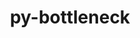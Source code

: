 ---
title: "py-bottleneck"
layout: cache
categories: [package, develop-2024-08-04]
meta: {"versions": ["1.3.7"], "compilers": ["apple-clang@=15.0.0", "gcc@=11.1.0", "gcc@=11.4.0", "gcc@=7.5.0", "gcc@=9.4.0", "oneapi@=2024.2.0"], "oss": ["ubuntu18.04", "ubuntu20.04", "ubuntu22.04", "ventura"], "platforms": ["darwin", "linux"], "targets": ["aarch64", "neoverse_v1", "neoverse_v2", "ppc64le", "x86_64_v3"], "stacks": ["data-vis-sdk", "e4s-neoverse-v2", "e4s-neoverse_v1", "e4s-oneapi", "e4s-power", "e4s-rocm-external", "ml-darwin-aarch64-mps", "ml-linux-x86_64-cpu", "ml-linux-x86_64-cuda", "ml-linux-x86_64-rocm", "radiuss", "root"], "num_specs": 26, "num_specs_by_stack": {"root": 26, "ml-darwin-aarch64-mps": 2, "radiuss": 1, "e4s-power": 3, "data-vis-sdk": 2, "e4s-neoverse_v1": 3, "e4s-neoverse-v2": 1, "e4s-rocm-external": 1, "ml-linux-x86_64-cpu": 5, "ml-linux-x86_64-rocm": 1, "ml-linux-x86_64-cuda": 5, "e4s-oneapi": 3}}
spec_details: [{"hash": "cbiagfbs6kzai3fnmcdjgmzey65eablb", "compiler": "apple-clang@=15.0.0", "versions": ["1.3.7"], "os": "ventura", "platform": "darwin", "target": "aarch64", "variants": ["build_system=python_pip"], "stacks": ["root", "ml-darwin-aarch64-mps"], "size": "-", "tarball": "https://binaries.spack.io/releases/develop-2024-08-04/build_cache/darwin-ventura-aarch64/apple-clang-15.0.0/py-bottleneck-1.3.7/darwin-ventura-aarch64-apple-clang-15.0.0-py-bottleneck-1.3.7-cbiagfbs6kzai3fnmcdjgmzey65eablb.spack"}, {"hash": "dn43nslgzg34fzxstnq3fguuxsbgqmxz", "compiler": "apple-clang@=15.0.0", "versions": ["1.3.7"], "os": "ventura", "platform": "darwin", "target": "aarch64", "variants": ["build_system=python_pip"], "stacks": ["root", "ml-darwin-aarch64-mps"], "size": "-", "tarball": "https://binaries.spack.io/releases/develop-2024-08-04/build_cache/darwin-ventura-aarch64/apple-clang-15.0.0/py-bottleneck-1.3.7/darwin-ventura-aarch64-apple-clang-15.0.0-py-bottleneck-1.3.7-dn43nslgzg34fzxstnq3fguuxsbgqmxz.spack"}, {"hash": "5vdwr4zkokpfgeu5xrg5mwir5cenzke2", "compiler": "gcc@=7.5.0", "versions": ["1.3.7"], "os": "ubuntu18.04", "platform": "linux", "target": "x86_64_v3", "variants": ["build_system=python_pip"], "stacks": ["root", "radiuss"], "size": "-", "tarball": "https://binaries.spack.io/releases/develop-2024-08-04/build_cache/linux-ubuntu18.04-x86_64_v3/gcc-7.5.0/py-bottleneck-1.3.7/linux-ubuntu18.04-x86_64_v3-gcc-7.5.0-py-bottleneck-1.3.7-5vdwr4zkokpfgeu5xrg5mwir5cenzke2.spack"}, {"hash": "4o4jemsxrc2tykcky22o3ze2zmwwy4ue", "compiler": "gcc@=9.4.0", "versions": ["1.3.7"], "os": "ubuntu20.04", "platform": "linux", "target": "ppc64le", "variants": ["build_system=python_pip"], "stacks": ["e4s-power", "root"], "size": "-", "tarball": "https://binaries.spack.io/releases/develop-2024-08-04/build_cache/linux-ubuntu20.04-ppc64le/gcc-9.4.0/py-bottleneck-1.3.7/linux-ubuntu20.04-ppc64le-gcc-9.4.0-py-bottleneck-1.3.7-4o4jemsxrc2tykcky22o3ze2zmwwy4ue.spack"}, {"hash": "phcgcnog2266uh4zuaadmgzgdotabpyy", "compiler": "gcc@=9.4.0", "versions": ["1.3.7"], "os": "ubuntu20.04", "platform": "linux", "target": "ppc64le", "variants": ["build_system=python_pip"], "stacks": ["e4s-power", "root"], "size": "-", "tarball": "https://binaries.spack.io/releases/develop-2024-08-04/build_cache/linux-ubuntu20.04-ppc64le/gcc-9.4.0/py-bottleneck-1.3.7/linux-ubuntu20.04-ppc64le-gcc-9.4.0-py-bottleneck-1.3.7-phcgcnog2266uh4zuaadmgzgdotabpyy.spack"}, {"hash": "uaerkp6ofhoxf6wmh4g53qcntr7hlnhj", "compiler": "gcc@=9.4.0", "versions": ["1.3.7"], "os": "ubuntu20.04", "platform": "linux", "target": "ppc64le", "variants": ["build_system=python_pip"], "stacks": ["e4s-power", "root"], "size": "-", "tarball": "https://binaries.spack.io/releases/develop-2024-08-04/build_cache/linux-ubuntu20.04-ppc64le/gcc-9.4.0/py-bottleneck-1.3.7/linux-ubuntu20.04-ppc64le-gcc-9.4.0-py-bottleneck-1.3.7-uaerkp6ofhoxf6wmh4g53qcntr7hlnhj.spack"}, {"hash": "nvxjztqglnto43mao7yj4y5xzstljooe", "compiler": "gcc@=11.1.0", "versions": ["1.3.7"], "os": "ubuntu20.04", "platform": "linux", "target": "x86_64_v3", "variants": ["build_system=python_pip"], "stacks": ["root", "data-vis-sdk"], "size": "-", "tarball": "https://binaries.spack.io/releases/develop-2024-08-04/build_cache/linux-ubuntu20.04-x86_64_v3/gcc-11.1.0/py-bottleneck-1.3.7/linux-ubuntu20.04-x86_64_v3-gcc-11.1.0-py-bottleneck-1.3.7-nvxjztqglnto43mao7yj4y5xzstljooe.spack"}, {"hash": "nle2kzgtqi5btnfem5anthwkff4nl2ga", "compiler": "gcc@=11.1.0", "versions": ["1.3.7"], "os": "ubuntu20.04", "platform": "linux", "target": "x86_64_v3", "variants": ["build_system=python_pip"], "stacks": ["root", "data-vis-sdk"], "size": "-", "tarball": "https://binaries.spack.io/releases/develop-2024-08-04/build_cache/linux-ubuntu20.04-x86_64_v3/gcc-11.1.0/py-bottleneck-1.3.7/linux-ubuntu20.04-x86_64_v3-gcc-11.1.0-py-bottleneck-1.3.7-nle2kzgtqi5btnfem5anthwkff4nl2ga.spack"}, {"hash": "bayhcptdr2uhrp6e5onp7qgnfuf4hnj6", "compiler": "gcc@=11.4.0", "versions": ["1.3.7"], "os": "ubuntu22.04", "platform": "linux", "target": "neoverse_v1", "variants": ["build_system=python_pip"], "stacks": ["e4s-neoverse_v1", "root"], "size": "-", "tarball": "https://binaries.spack.io/releases/develop-2024-08-04/build_cache/linux-ubuntu22.04-neoverse_v1/gcc-11.4.0/py-bottleneck-1.3.7/linux-ubuntu22.04-neoverse_v1-gcc-11.4.0-py-bottleneck-1.3.7-bayhcptdr2uhrp6e5onp7qgnfuf4hnj6.spack"}, {"hash": "n54h6r7rb5bsa23swcov6wpuombsiunj", "compiler": "gcc@=11.4.0", "versions": ["1.3.7"], "os": "ubuntu22.04", "platform": "linux", "target": "neoverse_v1", "variants": ["build_system=python_pip"], "stacks": ["e4s-neoverse_v1", "root"], "size": "-", "tarball": "https://binaries.spack.io/releases/develop-2024-08-04/build_cache/linux-ubuntu22.04-neoverse_v1/gcc-11.4.0/py-bottleneck-1.3.7/linux-ubuntu22.04-neoverse_v1-gcc-11.4.0-py-bottleneck-1.3.7-n54h6r7rb5bsa23swcov6wpuombsiunj.spack"}, {"hash": "v4oisfq2sptr2eetqd45vttfieqywoav", "compiler": "gcc@=11.4.0", "versions": ["1.3.7"], "os": "ubuntu22.04", "platform": "linux", "target": "neoverse_v1", "variants": ["build_system=python_pip"], "stacks": ["e4s-neoverse_v1", "root"], "size": "-", "tarball": "https://binaries.spack.io/releases/develop-2024-08-04/build_cache/linux-ubuntu22.04-neoverse_v1/gcc-11.4.0/py-bottleneck-1.3.7/linux-ubuntu22.04-neoverse_v1-gcc-11.4.0-py-bottleneck-1.3.7-v4oisfq2sptr2eetqd45vttfieqywoav.spack"}, {"hash": "fe6z7nmmrtybvpr2ipbe6n64lky5xof3", "compiler": "gcc@=11.4.0", "versions": ["1.3.7"], "os": "ubuntu22.04", "platform": "linux", "target": "neoverse_v2", "variants": ["build_system=python_pip"], "stacks": ["e4s-neoverse-v2", "root"], "size": "-", "tarball": "https://binaries.spack.io/releases/develop-2024-08-04/build_cache/linux-ubuntu22.04-neoverse_v2/gcc-11.4.0/py-bottleneck-1.3.7/linux-ubuntu22.04-neoverse_v2-gcc-11.4.0-py-bottleneck-1.3.7-fe6z7nmmrtybvpr2ipbe6n64lky5xof3.spack"}, {"hash": "i6xzl22idwbbuxfybzaauiyvz236pym6", "compiler": "gcc@=11.4.0", "versions": ["1.3.7"], "os": "ubuntu22.04", "platform": "linux", "target": "x86_64_v3", "variants": ["build_system=python_pip"], "stacks": ["e4s-rocm-external", "root"], "size": "-", "tarball": "https://binaries.spack.io/releases/develop-2024-08-04/build_cache/linux-ubuntu22.04-x86_64_v3/gcc-11.4.0/py-bottleneck-1.3.7/linux-ubuntu22.04-x86_64_v3-gcc-11.4.0-py-bottleneck-1.3.7-i6xzl22idwbbuxfybzaauiyvz236pym6.spack"}, {"hash": "xlxmgp5mberr3ip54k3x37mwq2tywjgq", "compiler": "gcc@=11.4.0", "versions": ["1.3.7"], "os": "ubuntu22.04", "platform": "linux", "target": "x86_64_v3", "variants": ["build_system=python_pip"], "stacks": ["root"], "size": "-", "tarball": "https://binaries.spack.io/releases/develop-2024-08-04/build_cache/linux-ubuntu22.04-x86_64_v3/gcc-11.4.0/py-bottleneck-1.3.7/linux-ubuntu22.04-x86_64_v3-gcc-11.4.0-py-bottleneck-1.3.7-xlxmgp5mberr3ip54k3x37mwq2tywjgq.spack"}, {"hash": "x6okqwqyyndgnx37borgxjmjgsh4ljqp", "compiler": "gcc@=11.4.0", "versions": ["1.3.7"], "os": "ubuntu22.04", "platform": "linux", "target": "x86_64_v3", "variants": ["build_system=python_pip"], "stacks": ["root"], "size": "-", "tarball": "https://binaries.spack.io/releases/develop-2024-08-04/build_cache/linux-ubuntu22.04-x86_64_v3/gcc-11.4.0/py-bottleneck-1.3.7/linux-ubuntu22.04-x86_64_v3-gcc-11.4.0-py-bottleneck-1.3.7-x6okqwqyyndgnx37borgxjmjgsh4ljqp.spack"}, {"hash": "xorw7c6f2gfdyj4h5oiojzkq2slxj4dc", "compiler": "gcc@=11.4.0", "versions": ["1.3.7"], "os": "ubuntu22.04", "platform": "linux", "target": "x86_64_v3", "variants": ["build_system=python_pip"], "stacks": ["root"], "size": "-", "tarball": "https://binaries.spack.io/releases/develop-2024-08-04/build_cache/linux-ubuntu22.04-x86_64_v3/gcc-11.4.0/py-bottleneck-1.3.7/linux-ubuntu22.04-x86_64_v3-gcc-11.4.0-py-bottleneck-1.3.7-xorw7c6f2gfdyj4h5oiojzkq2slxj4dc.spack"}, {"hash": "mxo35iskcvsc3int5h3tuqjnhnobdllw", "compiler": "gcc@=11.4.0", "versions": ["1.3.7"], "os": "ubuntu22.04", "platform": "linux", "target": "x86_64_v3", "variants": ["build_system=python_pip"], "stacks": ["root"], "size": "-", "tarball": "https://binaries.spack.io/releases/develop-2024-08-04/build_cache/linux-ubuntu22.04-x86_64_v3/gcc-11.4.0/py-bottleneck-1.3.7/linux-ubuntu22.04-x86_64_v3-gcc-11.4.0-py-bottleneck-1.3.7-mxo35iskcvsc3int5h3tuqjnhnobdllw.spack"}, {"hash": "pnav6cywdv5vl7cqivraluft5lk7t26y", "compiler": "gcc@=11.4.0", "versions": ["1.3.7"], "os": "ubuntu22.04", "platform": "linux", "target": "x86_64_v3", "variants": ["build_system=python_pip"], "stacks": ["ml-linux-x86_64-cpu", "root", "ml-linux-x86_64-rocm", "ml-linux-x86_64-cuda"], "size": "-", "tarball": "https://binaries.spack.io/releases/develop-2024-08-04/build_cache/linux-ubuntu22.04-x86_64_v3/gcc-11.4.0/py-bottleneck-1.3.7/linux-ubuntu22.04-x86_64_v3-gcc-11.4.0-py-bottleneck-1.3.7-pnav6cywdv5vl7cqivraluft5lk7t26y.spack"}, {"hash": "uubpw3jx37o74u6vyxavmcfhojjg4wil", "compiler": "gcc@=11.4.0", "versions": ["1.3.7"], "os": "ubuntu22.04", "platform": "linux", "target": "x86_64_v3", "variants": ["build_system=python_pip"], "stacks": ["ml-linux-x86_64-cpu", "root", "ml-linux-x86_64-cuda"], "size": "-", "tarball": "https://binaries.spack.io/releases/develop-2024-08-04/build_cache/linux-ubuntu22.04-x86_64_v3/gcc-11.4.0/py-bottleneck-1.3.7/linux-ubuntu22.04-x86_64_v3-gcc-11.4.0-py-bottleneck-1.3.7-uubpw3jx37o74u6vyxavmcfhojjg4wil.spack"}, {"hash": "3zi5m5apzdjbypxu4ti52hxdochmlh5l", "compiler": "gcc@=11.4.0", "versions": ["1.3.7"], "os": "ubuntu22.04", "platform": "linux", "target": "x86_64_v3", "variants": ["build_system=python_pip"], "stacks": ["ml-linux-x86_64-cpu", "root", "ml-linux-x86_64-cuda"], "size": "-", "tarball": "https://binaries.spack.io/releases/develop-2024-08-04/build_cache/linux-ubuntu22.04-x86_64_v3/gcc-11.4.0/py-bottleneck-1.3.7/linux-ubuntu22.04-x86_64_v3-gcc-11.4.0-py-bottleneck-1.3.7-3zi5m5apzdjbypxu4ti52hxdochmlh5l.spack"}, {"hash": "mf7kbxpba737ptuqhwhq2pzmesb7xbsz", "compiler": "gcc@=11.4.0", "versions": ["1.3.7"], "os": "ubuntu22.04", "platform": "linux", "target": "x86_64_v3", "variants": ["build_system=python_pip"], "stacks": ["ml-linux-x86_64-cpu", "root", "ml-linux-x86_64-cuda"], "size": "-", "tarball": "https://binaries.spack.io/releases/develop-2024-08-04/build_cache/linux-ubuntu22.04-x86_64_v3/gcc-11.4.0/py-bottleneck-1.3.7/linux-ubuntu22.04-x86_64_v3-gcc-11.4.0-py-bottleneck-1.3.7-mf7kbxpba737ptuqhwhq2pzmesb7xbsz.spack"}, {"hash": "m627jzhyibfpino2jdb4xxj6wggowt2r", "compiler": "gcc@=11.4.0", "versions": ["1.3.7"], "os": "ubuntu22.04", "platform": "linux", "target": "x86_64_v3", "variants": ["build_system=python_pip"], "stacks": ["root"], "size": "-", "tarball": "https://binaries.spack.io/releases/develop-2024-08-04/build_cache/linux-ubuntu22.04-x86_64_v3/gcc-11.4.0/py-bottleneck-1.3.7/linux-ubuntu22.04-x86_64_v3-gcc-11.4.0-py-bottleneck-1.3.7-m627jzhyibfpino2jdb4xxj6wggowt2r.spack"}, {"hash": "6czcmfvtqrjs3lf3y7ijniult4iincks", "compiler": "gcc@=11.4.0", "versions": ["1.3.7"], "os": "ubuntu22.04", "platform": "linux", "target": "x86_64_v3", "variants": ["build_system=python_pip"], "stacks": ["ml-linux-x86_64-cpu", "root", "ml-linux-x86_64-cuda"], "size": "-", "tarball": "https://binaries.spack.io/releases/develop-2024-08-04/build_cache/linux-ubuntu22.04-x86_64_v3/gcc-11.4.0/py-bottleneck-1.3.7/linux-ubuntu22.04-x86_64_v3-gcc-11.4.0-py-bottleneck-1.3.7-6czcmfvtqrjs3lf3y7ijniult4iincks.spack"}, {"hash": "ftdfcycek3ordt2ydw5kuogflsqcaqx7", "compiler": "oneapi@=2024.2.0", "versions": ["1.3.7"], "os": "ubuntu22.04", "platform": "linux", "target": "x86_64_v3", "variants": ["build_system=python_pip"], "stacks": ["root", "e4s-oneapi"], "size": "-", "tarball": "https://binaries.spack.io/releases/develop-2024-08-04/build_cache/linux-ubuntu22.04-x86_64_v3/oneapi-2024.2.0/py-bottleneck-1.3.7/linux-ubuntu22.04-x86_64_v3-oneapi-2024.2.0-py-bottleneck-1.3.7-ftdfcycek3ordt2ydw5kuogflsqcaqx7.spack"}, {"hash": "bcyvxq5zyas6cgyc5c2qgtok6rvgzkp6", "compiler": "oneapi@=2024.2.0", "versions": ["1.3.7"], "os": "ubuntu22.04", "platform": "linux", "target": "x86_64_v3", "variants": ["build_system=python_pip"], "stacks": ["root", "e4s-oneapi"], "size": "-", "tarball": "https://binaries.spack.io/releases/develop-2024-08-04/build_cache/linux-ubuntu22.04-x86_64_v3/oneapi-2024.2.0/py-bottleneck-1.3.7/linux-ubuntu22.04-x86_64_v3-oneapi-2024.2.0-py-bottleneck-1.3.7-bcyvxq5zyas6cgyc5c2qgtok6rvgzkp6.spack"}, {"hash": "vrb3n7hsdbz6x6abd7bq7pvvdoyp6hpf", "compiler": "oneapi@=2024.2.0", "versions": ["1.3.7"], "os": "ubuntu22.04", "platform": "linux", "target": "x86_64_v3", "variants": ["build_system=python_pip"], "stacks": ["root", "e4s-oneapi"], "size": "-", "tarball": "https://binaries.spack.io/releases/develop-2024-08-04/build_cache/linux-ubuntu22.04-x86_64_v3/oneapi-2024.2.0/py-bottleneck-1.3.7/linux-ubuntu22.04-x86_64_v3-oneapi-2024.2.0-py-bottleneck-1.3.7-vrb3n7hsdbz6x6abd7bq7pvvdoyp6hpf.spack"}]
---